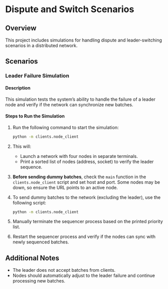 # Dispute and Switch Scenarios  

## Overview  
This project includes simulations for handling dispute and leader-switching scenarios in a distributed network.  

## Scenarios  

### **Leader Failure Simulation**  

#### **Description**  
This simulation tests the system’s ability to handle the failure of a leader node and verify if the network can synchronize new batches.  

#### **Steps to Run the Simulation**  

1. Run the following command to start the simulation:  

    ```bash
    python -m clients.node_client
    ```  

2. This will:  
   - Launch a network with four nodes in separate terminals.  
   - Print a sorted list of nodes (address, socket) to verify the leader sequence.  

3. **Before sending dummy batches**, check the `main` function in the `clients.node_client` script and set host and port. Some nodes may be down, so ensure the URL points to an active node.  

4. To send dummy batches to the network (excluding the leader), use the following script:  

    ```bash
    python -m clients.node_client
    ```  

5. Manually terminate the sequencer process based on the printed priority list.  

6. Restart the sequencer process and verify if the nodes can sync with newly sequenced batches.  

## **Additional Notes**  
- The leader does not accept batches from clients.  
- Nodes should automatically adjust to the leader failure and continue processing new batches.  


